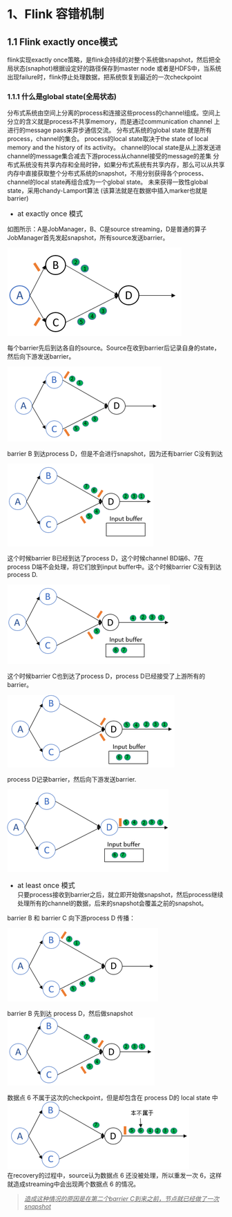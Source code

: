 # 1、Flink 容错机制
## 1.1 Flink exactly once模式
flink实现exactly once策略，是flink会持续的对整个系统做snapshot，然后把全局状态(snaphot)根据设定好的路径保存到master node 或者是HDFS中，当系统出现failure时，flink停止处理数据，把系统恢复到最近的一次checkpoint
### 1.1.1 什么是global state(全局状态)
分布式系统由空间上分离的process和连接这些process的channel组成。空间上分立的含义就是process不共享memory，而是通过communication channel 上进行的message pass来异步通信交流。
分布式系统的global state 就是所有process，channel的集合。
process的local state取决于the state of local memory and the history of its activity。
channel的local state是从上游发送进channel的message集合减去下游process从channel接受的message的差集
分布式系统没有共享内存和全局时钟，如果分布式系统有共享内存，那么可以从共享内存中直接获取整个分布式系统的snapshot，不用分别获得各个process、channel的local state再组合成为一个global state。
未来获得一致性global state，采用chandy-Lamport算法
(该算法就是在数据中插入marker也就是barrier)
- <font size="3">at exactly once 模式</font><br/> 

如图所示：A是JobManager，B、C是source streaming，D是普通的算子
JobManager首先发起snapshot，所有source发送barrier。<br>

![avatar](./s1.jpg)<br>

每个barrier先后到达各自的source。Source在收到barrier后记录自身的state，然后向下游发送barrier。<br>

![avatar](./s2.jpg)<br>

barrier B 到达process D，但是不会进行snapshot，因为还有barrier C没有到达<br>

![avatar](./s3.jpg)<br>

这个时候barrier B已经到达了process D，这个时候channel BD端6、7在process D端不会处理，将它们放到input buffer中。这个时候barrier C没有到达process D.<br>

![avatar](./s4.jpg)<br>

这个时候barrier C也到达了process D，process D已经接受了上游所有的barrier。<br>

![avatar](./s5.jpg)<br>

process D记录barrier，然后向下游发送barrier.<br>

![avatar](./s6.jpg)<br>

- <font size="3">at least once 模式</font><br/> 
只要process接收到barrier之后，就立即开始做snapshot，然后process继续处理所有的channel的数据，后来的snapshot会覆盖之前的snapshot。<br>

barrier B 和 barrier C 向下游process D 传播：<br>

![avatar](./a1.jpg)<br>

barrier B 先到达 process D，然后做snapshot<br>
![avatar](./a.jpg)<br>

数据点 6 不属于这次的checkpoint，但是却包含在 process D的 local state 中
![avatar](./a3.jpg)<br>
在recovery的过程中，source认为数据点 6 还没被处理，所以重发一次 6，这样就造成streaming中会出现两个数据点 6 的情况。<br>

> <u>*造成这种情况的原因是在第二个barrier C到来之前，节点就已经做了一次snapshot*</u>
